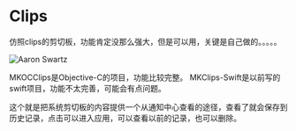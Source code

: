 # Clips
仿照clips的剪切板，功能肯定没那么强大，但是可以用，关键是自己做的。。。。。

![Aaron Swartz](http://tango.blob.core.chinacloudapi.cn/images/20151210181231.gif)

MKOCClips是Objective-C的项目，功能比较完整。
MKClips-Swift是以前写的swift项目，功能不太完善，可能会有点问题。

这个就是把系统剪切板的内容提供一个从通知中心查看的途径，查看了就会保存到历史记录，点击可以进入应用，可以查看以前的记录，也可以删除。

